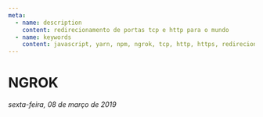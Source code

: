 ```yaml
---
meta:
  - name: description
    content: redirecionamento de portas tcp e http para o mundo
  - name: keywords
    content: javascript, yarn, npm, ngrok, tcp, http, https, redirecionamento
---
```


# NGROK

*sexta-feira, 08 de março de 2019*
